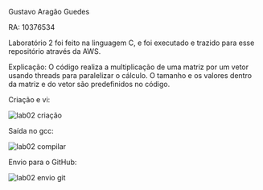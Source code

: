 Gustavo Aragão Guedes

RA: 10376534

Laboratório 2 foi feito na linguagem C, e foi executado e trazido para esse repositório através da AWS. 

Explicação:
O código realiza a multiplicação de uma matriz por um vetor usando threads para paralelizar o cálculo. O tamanho e os valores dentro da matriz e do vetor são predefinidos no código.

Criação e vi:

![lab02 criação](https://github.com/Gustavo-Aragao-Guedes/CP05G/assets/64610385/ea02ba05-e4a3-4f72-9d89-82017c332c1e)

Saída no gcc:

![lab02 compilar](https://github.com/Gustavo-Aragao-Guedes/CP05G/assets/64610385/88815660-8723-4f88-b1f7-40fbebad4058)

Envio para o GitHub:

![lab02 envio git](https://github.com/Gustavo-Aragao-Guedes/CP05G/assets/64610385/20f6d938-fc3d-4714-9b99-cfa68cb01ed9)




